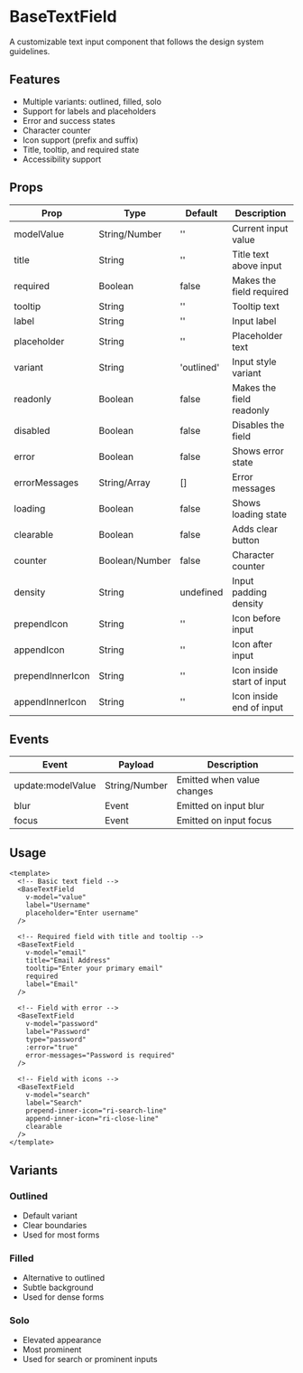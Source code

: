 # BaseTextField

A customizable text input component that follows the design system guidelines.

## Features

- Multiple variants: outlined, filled, solo
- Support for labels and placeholders
- Error and success states
- Character counter
- Icon support (prefix and suffix)
- Title, tooltip, and required state
- Accessibility support

## Props

| Prop | Type | Default | Description |
|------|------|---------|-------------|
| modelValue | String/Number | '' | Current input value |
| title | String | '' | Title text above input |
| required | Boolean | false | Makes the field required |
| tooltip | String | '' | Tooltip text |
| label | String | '' | Input label |
| placeholder | String | '' | Placeholder text |
| variant | String | 'outlined' | Input style variant |
| readonly | Boolean | false | Makes the field readonly |
| disabled | Boolean | false | Disables the field |
| error | Boolean | false | Shows error state |
| errorMessages | String/Array | [] | Error messages |
| loading | Boolean | false | Shows loading state |
| clearable | Boolean | false | Adds clear button |
| counter | Boolean/Number | false | Character counter |
| density | String | undefined | Input padding density |
| prependIcon | String | '' | Icon before input |
| appendIcon | String | '' | Icon after input |
| prependInnerIcon | String | '' | Icon inside start of input |
| appendInnerIcon | String | '' | Icon inside end of input |

## Events

| Event | Payload | Description |
|-------|---------|-------------|
| update:modelValue | String/Number | Emitted when value changes |
| blur | Event | Emitted on input blur |
| focus | Event | Emitted on input focus |

## Usage

```vue
<template>
  <!-- Basic text field -->
  <BaseTextField
    v-model="value"
    label="Username"
    placeholder="Enter username"
  />

  <!-- Required field with title and tooltip -->
  <BaseTextField
    v-model="email"
    title="Email Address"
    tooltip="Enter your primary email"
    required
    label="Email"
  />

  <!-- Field with error -->
  <BaseTextField
    v-model="password"
    label="Password"
    type="password"
    :error="true"
    error-messages="Password is required"
  />

  <!-- Field with icons -->
  <BaseTextField
    v-model="search"
    label="Search"
    prepend-inner-icon="ri-search-line"
    append-inner-icon="ri-close-line"
    clearable
  />
</template>
```

## Variants

### Outlined
- Default variant
- Clear boundaries
- Used for most forms

### Filled
- Alternative to outlined
- Subtle background
- Used for dense forms

### Solo
- Elevated appearance
- Most prominent
- Used for search or prominent inputs